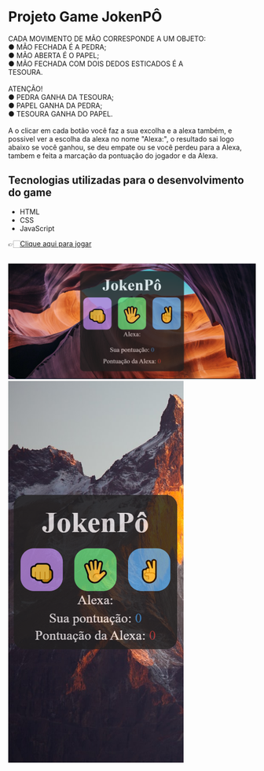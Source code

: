# Projeto Game JokenPÔ
<p>CADA MOVIMENTO DE MÃO CORRESPONDE A UM OBJETO:<br>
● MÃO FECHADA É A PEDRA;<br>
● MÃO ABERTA É O PAPEL;<br>
● MÃO FECHADA COM DOIS DEDOS ESTICADOS É A<br>
TESOURA.<br>
  <br>
        ATENÇÃO!<br>
● PEDRA GANHA DA TESOURA;<br>
● PAPEL GANHA DA PEDRA;<br>
● TESOURA GANHA DO PAPEL.<br>
  <br>
  A o clicar em cada botão você faz a sua excolha e a alexa também, e possivel ver a escolha da alexa no nome "Alexa:", 
  o resultado sai logo abaixo se você ganhou, se deu empate ou se você perdeu para a Alexa, tambem e feita a marcação da 
  pontuação do jogador e da Alexa.
</p>
<h2>Tecnologias utilizadas para o desenvolvimento do game</h2>
<ul>
  <li>HTML</li>
  <li>CSS</li>
  <li>JavaScript</li>
</ul>
<p>👉🏻<a href="https://italoh27.github.io/Game_JokenPO/" target="_blank" >Clique aqui para jogar</a> <br></p>
<br>
<img src="https://raw.githubusercontent.com/italoh27/Game_JokenPO/b7483e1b0dc5430076e233ceb85b21f65d8f672e/img/Captura%20de%20tela%202023-08-27%20111626.png"/>
<img src="https://raw.githubusercontent.com/italoh27/Game_JokenPO/b7483e1b0dc5430076e233ceb85b21f65d8f672e/img/Captura%20de%20tela%202023-08-27%20111505.png"/>



